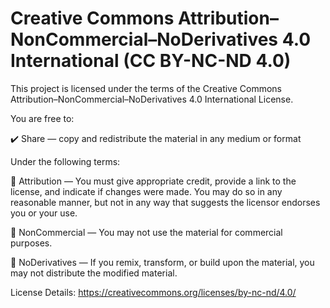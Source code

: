 # Creative Commons Attribution–NonCommercial–NoDerivatives 4.0 International (CC BY-NC-ND 4.0)

This project is licensed under the terms of the Creative Commons Attribution–NonCommercial–NoDerivatives 4.0 International License.


You are free to:

✔️ Share — copy and redistribute the material in any medium or format

Under the following terms:

📌 Attribution — You must give appropriate credit, provide a link to the license, and indicate if changes were made. You may do so in any reasonable manner, but not in any way that suggests the licensor endorses you or your use.

🚫 NonCommercial — You may not use the material for commercial purposes.

🚫 NoDerivatives — If you remix, transform, or build upon the material, you may not distribute the modified material.

License Details: https://creativecommons.org/licenses/by-nc-nd/4.0/
